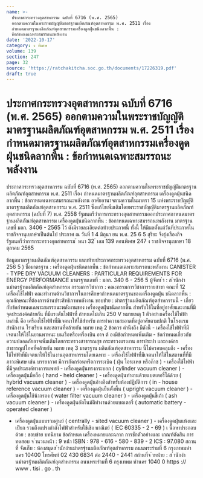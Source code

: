 ```yaml
---
name: >-
  ประกาศกระทรวงอุตสาหกรรม ฉบับที่ 6716 (พ.ศ. 2565)
  ออกตามความในพระราชบัญญัติมาตรฐานผลิตภัณฑ์อุตสาหกรรม พ.ศ. 2511 เรื่อง
  กำหนดมาตรฐานผลิตภัณฑ์อุตสาหกรรมเครื่องดูดฝุ่นชนิดลากพื้น :
  ข้อกำหนดเฉพาะสมรรถนะพลังงาน
date: '2022-10-17'
category: ง พิเศษ
volume: 139
section: 247
page: 32
source: 'https://ratchakitcha.soc.go.th/documents/17226319.pdf'
draft: true
---
```


# ประกาศกระทรวงอุตสาหกรรม ฉบับที่ 6716 (พ.ศ. 2565) ออกตามความในพระราชบัญญัติมาตรฐานผลิตภัณฑ์อุตสาหกรรม พ.ศ. 2511 เรื่อง กำหนดมาตรฐานผลิตภัณฑ์อุตสาหกรรมเครื่องดูดฝุ่นชนิดลากพื้น : ข้อกำหนดเฉพาะสมรรถนะพลังงาน

ประกาศกระทรวงอุตสาหกรรม ฉบับที่ 6716 (พ.ศ. 2565) ออกตามความในพระราชบัญญัติมาตรฐานผลิตภัณฑ์อุตสาหกรรม พ.ศ. 2511 เรื่อง กำหนดมาตรฐานผลิตภัณฑ์อุตสาหกรรม เครื่องดูดฝุ่นชนิดลากพื้น : ข้อกาหนดเฉพาะสมรรถนะพลังงาน อาศัยอานาจตามความในมาตรา 15 แห่งพระราชบัญญัติมาตรฐานผลิตภัณฑ์อุตสาหกรรม พ.ศ. 2511 ซึ่งแก้ไขเพิ่มเติมโดยพระราชบัญญัติมาตรฐานผลิตภัณฑ์อุตสาหกรรม (ฉบับที่ 7) พ.ศ. 2558 รัฐมนตรีว่าการกระทรวงอุตสาหกรรมออกประกาศกาหนดมาตรฐานผลิตภัณฑ์อุตสาหกรรม เครื่องดูดฝุ่นชนิดลากพื้น : ข้อกาหนดเฉพาะสมรรถนะพลังงาน มาตรฐานเลขที่ มอก. 3406 - 2565 ไว้ ดังมีรายละเอียดต่อท้ายประกาศนี้ ทั้งนี้ ให้มีผลตั้งแต่วันที่ประกาศในราชกิจจานุเบกษำเป็นต้นไป ประกาศ ณ วันที่ 1 4 มิถุนา ยน พ.ศ. 25 6 5 สุริยะ จึงรุ่งเรืองกิจ รัฐมนตรีว่าการกระทรวงอุตสาหกรรม ้ หนา 32 ่ เลม 139 ตอนพิเศษ 247 ง ราชกิจจานุเบกษา 18 ตุลาคม 2565

ข้อมูลมาตรฐานผลิตภัณฑ์อุตสาหกรรม แนบท้ายประกาศกระทรวงอุตสาหกรรม ฉบับที่ 6716 (พ.ศ. 256 5 ) ชื่อมาตรฐาน : เครื่องดูดฝุ่นชนิดลากพื้น : ข้อกำหนดเฉพาะสมรรถนะพลังงาน CANISTER - TYPE DRY VACUUM CLEANERS : PARTICULAR REQUIREMENTS FOR ENERGY PERFORMANCE มาตรฐานเลขที่ : มอก. 340 6 - 256 5 ผู้จัดท ํา : ส ํานักงํานมําตรฐํานผลิตภัณฑ์อุตสําหกรรม กรรมการวิชาการ : คณะกรรมการวิชาการรายสาขา คณะที่ 12 เครื่องใช้ไฟฟ้า คณะทำงานด้านวิชาการในการศึกษากำหนดมาตรฐานของเครื่องดูดฝุ่น ชนิดลากพื้น : คุณลักษณะที่ต้องการด้านประสิทธิภาพพลังงาน ขอบข่ําย : มําตรฐํานผลิตภัณฑ์อุตสําหกรรมนี้ - เกี่ยวกับข้อกำหนดเฉพาะสมรรถนะพลังงานของ เครื่องดูดฝุ่นชนิดลากพื้น สำหรับใช้ในที่อยู่อาศัยและงานที่มีจุดประสงค์คล้ายกัน ที่มีแรงดันไฟฟ้าที่ กำหนดไม่เกิน 250 V หมายเหตุ 1 ตัวอย่างเครื่องใช้ไฟฟ้าเหล่านี้ คือ เครื่องใช้ไฟฟ้าที่มีเจตนาให้ใช้สำหรับ การทำความสะอาดที่อยู่อาศัยตามปกติ ในโรงแรม สำนักงาน โรงเรียน และสถานที่คล้ายกัน หมาย เหตุ 2 ข้อควร คำนึงถึง มีดังนี้ - เครื่องใช้ไฟฟ้าที่มีเจตนาให้ใช้ในยานพาหนะ บนเรือหรือเครื่องบิน อาจ ต้ องมีข้อกำหนดเพิ่มเติม - ข้อกำหนดเกี่ยวกับความปลอดภัยอาจเพิ่มเติมโดยกระทรวงสาธารณสุข กระทรวงแรงงาน การประปา และองค์กรสาธารณูปโภคที่คล้ายกัน หมาย เหตุ 3 มาตรฐาน ผลิตภัณฑ์อุตสาหกรรม นี้ไม่ครอบคลุมถึง - เครื่องใช้ไฟฟ้าที่มีเจตนาให้ใช้ในงานอุตสาหกรรมโดยเฉพาะ - เครื่องใช้ไฟฟ้าที่มีเจตนาให้ใช้ในสถานที่ที่มีภาวะพิเศษ เช่น บรรยากาศ มีการกัดกร่อนหรือการระเบิด ( ฝุ่น ไอระเหย หรือก๊าซ ) - เครื่องใช้ไฟฟ้าที่มีจุดประสงค์ทางการแพทย์ - เครื่องดูดฝุ่นทรงกระบอก ( cylinder vacuum cleaner ) - เครื่องดูดฝุ่นมือถือ ( hand - held cleaner ) - เครื่องดูดฝุ่นทำงานด้วยแบตเตอรี่ได้ด้วย ( hybrid vacuum cleaner ) - เครื่องดูดฝุ่นอ้างอิงสำหรับห้องปฏิบัติการ ( in - house reference vacuum cleaner ) - เครื่องดูดฝุ่นยืนตั้งพื้น ( upright vacuum cleaner ) - เครื่องดูดฝุ่นใช้น้ากรอง ( water filter vacuum cleaner ) - เครื่องดูดฝุ่นขี้เถ้า ( ash vacuum cleaner ) - เครื่องดูดฝุ่นอัตโนมัติทำงานด้วยแบตเตอรี่ ( automatic battery - operated cleaner )

- เครื่องดูดฝุ่นแบบรวมศูนย์ ( centrally - sited vacuum cleaner ) - เครื่องดูดฝุ่นแห้งและเปียก รวมถึงแปรงกำลังไฟฟ้าสำหรับใช้เชิง พาณิชย์ ( IEC 60335 - 2 - 69 ) เ นื้อหาประกอบด้วย : ขอบข่าย บทนิยาม ข้อกำหนด เครื่องหมายและฉลาก การชักตัวอย่างและ เกณฑ์ตัดสิน การทดสอบ จ ํานวนหน้ํา : 9 หน้ํา ISBN : 978 - 616 - 580 - 839 - 2 ICS : 97.080 สถานที่ จัดเก็บ : ห้องสมุดส ํานักงํานมําตรฐํานผลิตภัณฑ์อุตสําหกรรม ถนนพระรํามที่ 6 กรุงเทพมหํานคร 10400 โทรศัพท์ 02 430 6834 ต่อ 2440 - 2441 สถํานที่จ ําหน่ําย : ส ํานักงํานมําตรฐํานผลิตภัณฑ์อุตสําหกรรม ถนนพระรํามที่ 6 กรุงเทพม หํานคร 1040 0 https :// www . tisi . go . th
